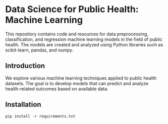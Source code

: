 # Data Science for Public Health: Machine Learning

This repository contains code and resources for data preprocessing, classification, and regression machine learning models in the field of public health. The models are created and analyzed using Python libraries such as scikit-learn, pandas, and numpy.

## Introduction

We explore various machine learning techniques applied to public health datasets. The goal is to develop models that can predict and analyze health-related outcomes based on available data.

## Installation

```
pip install -r requirements.txt
```
